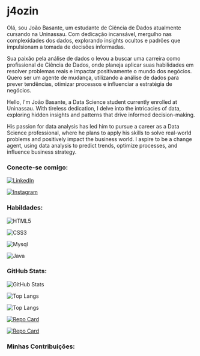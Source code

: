 # j4ozin
Olá, sou João Basante, um estudante de Ciência de Dados atualmente cursando na Uninassau. Com dedicação incansável, mergulho nas complexidades dos dados, explorando insights ocultos e padrões que impulsionam a tomada de decisões informadas.

Sua paixão pela análise de dados o levou a buscar uma carreira como profissional de Ciência de Dados, onde planeja aplicar suas habilidades em resolver problemas reais e impactar positivamente o mundo dos negócios. Quero ser um agente de mudança, utilizando a análise de dados para prever tendências, otimizar processos e influenciar a estratégia de negócios.

Hello, I'm João Basante, a Data Science student currently enrolled at Uninassau. With tireless dedication, I delve into the intricacies of data, exploring hidden insights and patterns that drive informed decision-making.

His passion for data analysis has led him to pursue a career as a Data Science professional, where he plans to apply his skills to solve real-world problems and positively impact the business world. I aspire to be a change agent, using data analysis to predict trends, optimize processes, and influence business strategy.

### Conecte-se comigo:
 [![LinkedIn](https://img.shields.io/badge/LinkedIn-000?style=for-the-badge&logo=linkedin&logoColor=0E76A8)](https://www.linkedin.com/in/j4ozin/)

[![Instagram](https://img.shields.io/badge/Instagram-000?style=for-the-badge&logo=instagram)](https://www.instagram.com/joao_basante/)



### Habildades:
![HTML5](https://img.shields.io/badge/HTML5-000?style=for-the-badge&logo=html5)

![CSS3](https://img.shields.io/badge/CSS3-000?style=for-the-badge&logo=css3&logoColor=264CE4)

![Mysql](https://img.shields.io/badge/Mysql-000?style=for-the-badge&logo=mysql)

![Java](https://img.shields.io/badge/Java-000?style=for-the-badge&logo=java)


### GitHub Stats:
![GitHub Stats](https://github-readme-stats.vercel.app/api?username=SEUUSERNAME&theme=transparent&bg_color=000&border_color=30A3DC&show_icons=true&icon_color=30A3DC&title_color=E94D5F&text_color=FFF)

![Top Langs](https://github-readme-stats-git-masterrstaa-rickstaa.vercel.app/api/top-langs/?username=SEUUSERNAME&bg_color=000&border_color=30A3DC&title_color=E94D5F&text_color=FFF)

![Top Langs](https://github-readme-stats-git-masterrstaa-rickstaa.vercel.app/api/top-langs/?username=SEUUSERNAME&layout=compact&bg_color=000&border_color=30A3DC&title_color=E94D5F&text_color=FFF)

[![Repo Card](https://github-readme-stats.vercel.app/api/pin/?username=j4ozin&repo=contador_electron&bg_color=000&border_color=30A3DC&show_icons=true&icon_color=30A3DC&title_color=E94D5F&text_color=FFF)](https://github.com/j4ozin/contador_electron)

[![Repo Card](https://github-readme-stats.vercel.app/api/pin/?username=j4ozin&repo=Teste_Site_B3NOW&bg_color=000&border_color=30A3DC&show_icons=true&icon_color=30A3DC&title_color=E94D5F&text_color=FFF)](https://github.com/j4ozin/contador_electron)

### Minhas Contribuições:
